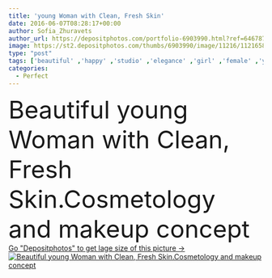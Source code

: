 ```yaml
---
title: 'young Woman with Clean, Fresh Skin'
date: 2016-06-07T08:28:17+00:00
author: Sofia_Zhuravets
author_url: https://depositphotos.com/portfolio-6903990.html?ref=64678756
image: https://st2.depositphotos.com/thumbs/6903990/image/11216/112165896/api_thumb_450.jpg?forcejpeg=true
type: "post"
tags: ['beautiful' ,'happy' ,'studio' ,'elegance' ,'girl' ,'female' ,'young' ,'beauty' ,'model' ,'fresh' ,'portrait' ,'healthy' ,'natural' ,'cream' ,'face' ,'care' ,'freshness' ,'style' ,'eyes' ,'hands' ,'fashion' ,'skin' ,'manicure' ,'glamour' ,'woman' ,'lifestyle' ,'cosmetic' ,'cosmetology' ,'Eyeshadow' ,'makeup' ,'skincare' ,'body' ,'clean' ,'spa' ,'therapy' ,'treatment' ,'look' ,'perfect' ,'lips' ,'wellness' ,'lipstick' ,'peeling' ,'nails' ,'eyelashes' ,'cosmetologist' ,'hydration' ,'make up' ,'skin care' ,'beauty salon' ,'nail polish' ]
categories: 
  - Perfect
---
```

<div aling="center">
            <font size="60"> Beautiful young Woman with Clean, Fresh Skin.Cosmetology and makeup concept</font>   
</div>
<div>
    <a href='https://st2.depositphotos.com/thumbs/6903990/image/11216/112165896/api_thumb_450.jpg?forcejpeg=true?ref=64678756' target=_blank > Go "Depositphotos" to get lage size of this picture ->
        <img href='https://st2.depositphotos.com/thumbs/6903990/image/11216/112165896/api_thumb_450.jpg?forcejpeg=true?ref=64678756' src='https://st2.depositphotos.com/6903990/11216/i/950/depositphotos_112165896-stock-photo-young-woman-with-clean-fresh.jpg?forcejpeg=true' alt='Beautiful young Woman with Clean, Fresh Skin.Cosmetology and makeup concept' >
    </a>
</div>
